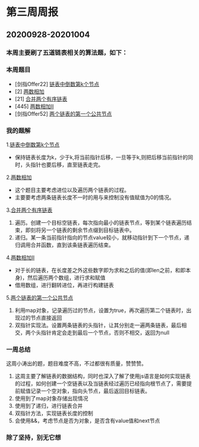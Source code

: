 # 第三周周报
## 20200928-20201004
### 本周主要刷了五道链表相关的算法题，如下：


### 本周题目
- [剑指Offer22] [链表中倒数第k个节点](hhttps://leetcode-cn.com/problems/lian-biao-zhong-dao-shu-di-kge-jie-dian-lcof/)
- [2] [两数相加](https://leetcode-cn.com/problems/add-two-numbers/)
- [21] [合并两个有序链表](https://leetcode-cn.com/problems/merge-two-sorted-lists/)
- [445] [两数相加II](https://leetcode-cn.com/problems/add-two-numbers-ii/)
- [剑指Offer52] [两个链表的第一个公共节点](https://leetcode-cn.com/problems/liang-ge-lian-biao-de-di-yi-ge-gong-gong-jie-dian-lcof/)


### 我的题解
1.[链表中倒数第k个节点](https://github.com/hjtcn/qiusuo-algorithm-team/blob/master/lm-js/15-%E5%89%91%E6%8C%87offer22%E9%93%BE%E8%A1%A8%E4%B8%AD%E5%80%92%E6%95%B0%E7%AC%ACk%E4%B8%AA%E8%8A%82%E7%82%B9.js)

  - 保持链表长度为k，少于k,将当前指针后移，一旦等于k,则把后移当前指针的同时，头指针也要后移，直至链表走完。

2.[两数相加](https://github.com/hjtcn/qiusuo-algorithm-team/blob/master/lm-js/16-2%E4%B8%A4%E6%95%B0%E7%9B%B8%E5%8A%A0.js)

  - 这个题目主要考虑进位以及遍历两个链表的过程。
  - 主要要考虑两条链表长度不一时的用与来控制没有值赋值为0的情况。

3.[合并两个有序链表](https://github.com/hjtcn/qiusuo-algorithm-team/blob/master/lm-js/17-21%E5%90%88%E5%B9%B6%E4%B8%A4%E4%B8%AA%E6%9C%89%E5%BA%8F%E9%93%BE%E8%A1%A8.js)

 1. 遍历。创建一个目标空链表，每次指向最小的链表节点，等到某个链表遍历结束，即刻将另一个链表的剩余节点缀到目标链表中。
 2. 递归。某一条当前指针指向的节点value较小，就移动指针到下一个节点，递归调用合并函数，直到该条链表遍历结束。
   
4.[两数相加II](https://github.com/hjtcn/qiusuo-algorithm-team/blob/master/lm-js/18-445%E4%B8%A4%E6%95%B0%E7%9B%B8%E5%8A%A0II.js)

 - 对于长的链表，在长度差之外这些数字即为求和之后的值(即len之前，和即本身)，然后遍历两个数组，进行求和赋值
 - 借用数组，进行翻转进位，再进行构建链表
  
5.[两个链表的第一个公共节点 ](https://github.com/hjtcn/qiusuo-algorithm-team/blob/master/lm-js/19-160%E7%9B%B8%E4%BA%A4%E9%93%BE%E8%A1%A8.js)

 1.  利用map对象，记录遍历过的节点，设置为true，再次遍历第二个链表时，出现过的节点直接返回
 2.  双指针实现法。设置两条链表的头指针，让其分别走一遍两条链表，最后相交，两个头指针肯定会走到最后一个节点，否则不相交，返回为null



### 一周总结

   这周小涛出的题，题目难度不高，不过都很有质量，赞赞赞。

   1. 这周主要了解链表的数据结构，同时也深入了解了使用js语言是如何实现链表的过程，如何创建一个空链表以及当链表经过遍历已经指向根节点了，需要提前赋值记录一个空对象，指向头节点，最后返回目标链表。
   2. 使用到了map对象存储出现情况
   3. 使用到了递归，进行链表合并
   4. 双指针方法，实现链表长度的控制
   5. 会使用&&，考虑节点是否为对象，是否含有value值和next节点
    
### 除了坚持，别无它想
